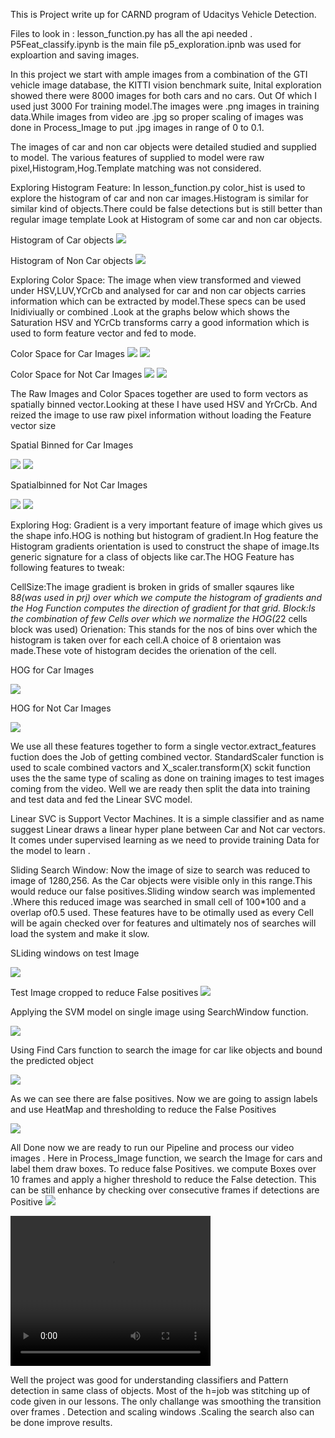 
This is Project write up for CARND program of Udacitys Vehicle Detection.

Files to look in :
lesson_function.py has all the api needed .
P5Feat_classify.ipynb is the main file
p5_exploration.ipnb was used for exploartion and saving images.


In this project we start with ample images  from a combination of the GTI vehicle image database, the KITTI vision benchmark suite, Inital exploration showed there were 8000 images for both cars and no cars.
Out Of which I used just 3000 For training model.The images were .png images in training data.While images from video are .jpg so proper scaling of images was done in Process_Image to put .jpg images in range of 0 to 0.1.

The images of car and non car objects were detailed studied and supplied to model.
The various features of supplied to model were raw pixel,Histogram,Hog.Template matching was not considered.






Exploring Histogram Feature:
In lesson_function.py color_hist is used to explore the histogram of car and non car images.Histogram is similar for similar kind of objects.There could be false detections but is still better than regular image template
Look at Histogram of some car and non car objects.

Histogram of Car objects
<img src="output_images\colorhistcar.png">

Histogram of Non Car objects
<img src="output_images\colorhistnotcar1.png">




Exploring Color Space:
The image when view transformed and viewed under HSV,LUV,YCrCb and analysed for car and non car objects carries information which can be extracted by model.These specs can be used Inidiviually or combined .Look at the graphs below which shows the Saturation HSV and YCrCb transforms carry a good information which is used to form feature vector and fed to mode.

Color Space for Car Images
<img src="output_images\carRGBHSV1.png">
<img src="output_images\carRGBHSV2.png">

Color Space for Not Car Images
<img src="output_images\notcar1.png">
<img src="output_images\notcar2.png">


The Raw Images and Color Spaces together are used to form vectors as spatially binned vector.Looking at these I have used HSV and YrCrCb. And reized the image to use raw pixel information without loading the Feature vector size

Spatial Binned  for Car Images

<img src="output_images\ALL.png">
<img src="output_images\ALL2.png">

Spatialbinned for Not Car Images


<img src="output_images\allNotCar.png">
<img src="output_images\allNotCar2.png">


Exploring Hog:
    Gradient is a very important feature of image which gives us the shape info.HOG is nothing but histogram of gradient.In Hog feature the Histogram gradients orientation is used to construct the shape of image.Its generic signature for a class of objects like car.The HOG Feature has following features to tweak:
    
CellSize:The image gradient is broken in grids of smaller sqaures like 8*8(was used in prj) over which we compute the histogram of gradients and the Hog Function computes the direction of gradient for that grid.
Block:Is the combination of few Cells over which we normalize the HOG(2*2 cells block was used)
Orienation: This stands for the nos of bins over which the histogram is taken over for each cell.A choice of 8 orientaion was made.These vote of histogram decides the orienation of the cell.


HOG  for Car Images

<img src="output_images\hogcar.png">


HOG for Not Car Images


<img src="output_images\hognotcar.png">


    

We use all these features together to form a single vector.extract_features fuction does the Job of getting combined vector.
StandardScaler function is used to scale combined vactors and X_scaler.transform(X) sckit function uses the the same type of scaling as done on training images to test images coming from the video.
Well we are ready then split the data into training and  test data and fed the Linear SVC model.


Linear SVC is Support Vector Machines. It is a simple classifier and as name suggest Linear draws a linear hyper plane between Car and Not car vectors. It comes under supervised learning as we need to provide training Data for the model to learn . 

Sliding Search Window:
Now the image of size to search was reduced to image of 1280,256. As the Car objects were visible only in this range.This would reduce our false positives.Sliding window search was implemented .Where this reduced image was searched in small cell of 100*100  and a overlap of0.5 used. These features have to be otimally used as every Cell will be again checked over for features and ultimately nos of searches will load the system and make it slow.

SLiding windows on test Image

<img src="output_images\drawbox on testimage.png">


Test Image cropped to reduce False positives
<img src="output_images\cropedImage.png">

Applying the SVM model on single image using SearchWindow function.

<img src="output_images\drawwindowstestimg.png">

Using Find Cars function to search the image for car like objects and bound the predicted object


<img src="output_images\Hog sub sampling.png">

As we can see there are false positives. Now we are going to assign labels and use HeatMap and thresholding to reduce the False Positives

<img src="output_images\HeatLabel.png">


All Done now we are ready to run our Pipeline and process our video images .
Here in Process_Image function, we search the Image for cars and label them draw boxes.
To reduce false Positives. we compute Boxes over 10 frames and apply a higher threshold to reduce the False detection.
This can be still enhance by checking over consecutive frames if detections are Positive 
<img src="output_images\frame06.jpeg"> 

<video width="320" height="240" controls>
  <source src="output_images\out_project_video_subclip.mp4" type="video/mp4">
</video>




Well the project was good for understanding classifiers and Pattern detection in same class of objects.
Most of the h=job was stitching up of code given in our lessons.
The only challange was smoothing the transition over frames .
Detection and scaling windows .Scaling the search also can be done improve results.
